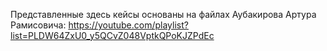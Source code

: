 Представленные здесь кейсы основаны на файлах Аубакирова Артура Рамисовича: 
https://youtube.com/playlist?list=PLDW64ZxU0_y5QCvZ048VptkQPoKJZPdEc
